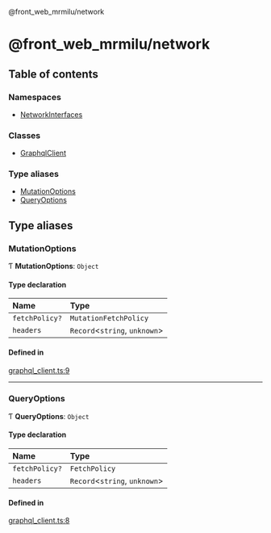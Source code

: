 @front_web_mrmilu/network

# @front_web_mrmilu/network

## Table of contents

### Namespaces

- [NetworkInterfaces](modules/NetworkInterfaces.md)

### Classes

- [GraphqlClient](classes/GraphqlClient.md)

### Type aliases

- [MutationOptions](Network.md#mutationoptions)
- [QueryOptions](Network.md#queryoptions)

## Type aliases

### MutationOptions

Ƭ **MutationOptions**: `Object`

#### Type declaration

| Name           | Type                           |
| :------------- | :----------------------------- |
| `fetchPolicy?` | `MutationFetchPolicy`          |
| `headers`      | `Record`<`string`, `unknown`\> |

#### Defined in

[graphql_client.ts:9](https://github.com/mrmilu/front_web_mrmilu/blob/f23b242/packages/network/src/graphql_client.ts#L9)

---

### QueryOptions

Ƭ **QueryOptions**: `Object`

#### Type declaration

| Name           | Type                           |
| :------------- | :----------------------------- |
| `fetchPolicy?` | `FetchPolicy`                  |
| `headers`      | `Record`<`string`, `unknown`\> |

#### Defined in

[graphql_client.ts:8](https://github.com/mrmilu/front_web_mrmilu/blob/f23b242/packages/network/src/graphql_client.ts#L8)
